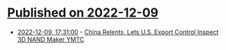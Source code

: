 # [Published on 2022-12-09](index.md)

* [2022-12-09, 17:31:00](https://soylentnews.org/article.pl?sid=22/12/08/1512229&from=rss) - [China Relents, Lets U.S. Export Control Inspect 3D NAND Maker YMTC](https://soylentnews.org/article.pl?sid=22/12/08/1512229&from=rss)
